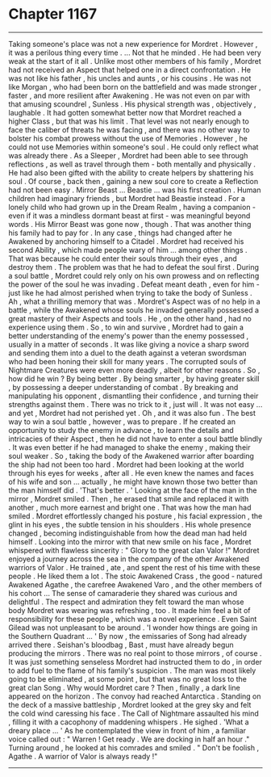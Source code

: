 
# Chapter 1167


---

Taking someone's place was not a new experience for Mordret . However , it was a perilous thing every time . ... Not that he minded .
He had been very weak at the start of it all . Unlike most other members of his family , Mordret had not received an Aspect that helped one in a direct confrontation . He was not like his father , his uncles and aunts , or his cousins .
He was not like Morgan , who had been born on the battlefield and was made stronger , faster , and more resilient after Awakening . He was not even on par with that amusing scoundrel , Sunless . His physical strength was , objectively , laughable .
It had gotten somewhat better now that Mordret reached a higher Class , but that was his limit . That level was not nearly enough to face the caliber of threats he was facing , and there was no other way to bolster his combat prowess without the use of Memories .
However , he could not use Memories within someone's soul . He could only reflect what was already there . As a Sleeper , Mordret had been able to see through reflections , as well as travel through them - both mentally and physically . He had also been gifted with the ability to create helpers by shattering his soul . Of course , back then , gaining a new soul core to create a Reflection had not been easy .
Mirror Beast ... Beastie ... was his first creation . Human children had imaginary friends , but Mordret had Beastie instead . For a lonely child who had grown up in the Dream Realm , having a companion - even if it was a mindless dormant beast at first - was meaningful beyond words .
His Mirror Beast was gone now , though . That was another thing his family had to pay for .
In any case , things had changed after he Awakened by anchoring himself to a Citadel . Mordret had received his second Ability , which made people wary of him ... among other things . That was because he could enter their souls through their eyes , and destroy them .
The problem was that he had to defeat the soul first . During a soul battle , Mordret could rely only on his own prowess and on reflecting the power of the soul he was invading . Defeat meant death , even for him - just like he had almost perished when trying to take the body of Sunless .
Ah , what a thrilling memory that was . Mordret's Aspect was of no help in a battle , while the Awakened whose souls he invaded generally possessed a great mastery of their Aspects and tools . He , on the other hand , had no experience using them . So , to win and survive , Mordret had to gain a better understanding of the enemy's power than the enemy possessed , usually in a matter of seconds .
It was like giving a novice a sharp sword and sending them into a duel to the death against a veteran swordsman who had been honing their skill for many years . The corrupted souls of Nightmare Creatures were even more deadly , albeit for other reasons .
So , how did he win ? By being better . By being smarter , by having greater skill , by possessing a deeper understanding of combat . By breaking and manipulating his opponent , dismantling their confidence , and turning their strengths against them . There was no trick to it , just will . It was not easy ... and yet , Mordret had not perished yet . Oh , and it was also fun .
The best way to win a soul battle , however , was to prepare . If he created an opportunity to study the enemy in advance , to learn the details and intricacies of their Aspect , then he did not have to enter a soul battle blindly . It was even better if he had managed to shake the enemy , making their soul weaker .
So , taking the body of the Awakened warrior after boarding the ship had not been too hard . Mordret had been looking at the world through his eyes for weeks , after all . He even knew the names and faces of his wife and son ... actually , he might have known those two better than the man himself did .
'That's better . ' Looking at the face of the man in the mirror , Mordret smiled . Then , he erased that smile and replaced it with another , much more earnest and bright one . That was how the man had smiled . Mordret effortlessly changed his posture , his facial expression , the glint in his eyes , the subtle tension in his shoulders . His whole presence changed , becoming indistinguishable from how the dead man had held himself .
Looking into the mirror with that new smile on his face , Mordret whispered with flawless sincerity : " Glory to the great clan Valor !"
Mordret enjoyed a journey across the sea in the company of the other Awakened warriors of Valor . He trained , ate , and spent the rest of his time with these people . He liked them a lot . The stoic Awakened Crass , the good - natured Awakened Agathe , the carefree Awakened Varo , and the other members of his cohort ... The sense of camaraderie they shared was curious and delightful . The respect and admiration they felt toward the man whose body Mordret was wearing was refreshing , too . It made him feel a bit of responsibility for these people , which was a novel experience .
Even Saint Gilead was not unpleasant to be around .
'I wonder how things are going in the Southern Quadrant ... ' By now , the emissaries of Song had already arrived there . Seishan's bloodbag , Bast , must have already begun producing the mirrors . There was no real point to those mirrors , of course . It was just something senseless Mordret had instructed them to do , in order to add fuel to the flame of his family's suspicion . The man was most likely going to be eliminated , at some point , but that was no great loss to the great clan Song . Why would Mordret care ?
Then , finally , a dark line appeared on the horizon . The convoy had reached Antarctica . Standing on the deck of a massive battleship , Mordret looked at the grey sky and felt the cold wind caressing his face . The Call of Nightmare assaulted his mind , filling it with a cacophony of maddening whispers .
He sighed . 'What a dreary place ... ' As he contemplated the view in front of him , a familiar voice called out : " Warren ! Get ready . We are docking in half an hour ." Turning around , he looked at his comrades and smiled . " Don't be foolish , Agathe . A warrior of Valor is always ready !"

---

